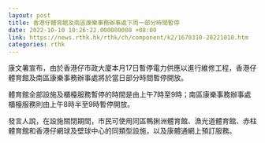 ```yaml
---
layout: post
title: 香港仔體育館及南區康樂事務辦事處下周一部分時間暫停
date: 2022-10-10 10:26:22.000000000 +08:00
link: https://news.rthk.hk/rthk/ch/component/k2/1670310-20221010.htm
categories: rthk
---
```


康文署宣布，由於香港仔市政大廈本月17日暫停電力供應以進行維修工程，香港仔體育館及南區康樂事務辦事處將於當日部分時間暫停開放。
 
體育館全部設施及櫃檯服務暫停的時間是由上午7時至9時；南區康樂事務辦事處櫃檯服務則由上午8時半至9時暫停開放。

發言人說，在設施關閉期間，市民可使用同區鴨脷洲體育館、漁光道體育館、赤柱體育館和香港仔網球及壁球中心的同類型設施，以及康體通網上預訂服務。

